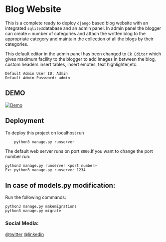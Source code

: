 
# Blog Website

This is a complete ready to deploy ```django``` based blog website with an integrated ```sqlite3```database 
and an admin panel. In admin panel the blogger can create ```n``` number of categories 
and attach the written blog to the appropriate category and maintain the collection 
of all the blogs by their categories.

This default editor in the admin panel has been changed to ```Ck Editor``` which
gives maximum facility to the blogger to add images in between the blog, custom headers
insert tables, insert emotes, text highlighter,etc.

```
Default Admin User ID: Admin
Default Admin Password: admin
```


## DEMO

[![Demo](https://img.youtube.com/vi/UQYrLCLS2bY/0.jpg)](https://www.youtube.com/watch?v=UQYrLCLS2bY)



## Deployment

To deploy this project on localhost run

```bash
    python3 manage.py runserver
```
The default web server runs on port ```8000```.If you want to change the port number
run:
```
python3 manage.py runserver <port number>
Ex: python3 manage.py runserver 1234

```

## In case of models.py modification:

Run the following commands:

```
python3 manage.py makemigrations
python3 manage.py migrate

```


   ### Social Media:
   [@twitter](https://twitter.com/MrJayashankar)  [@linkedin](https://www.linkedin.com/in/devarapalli-jaya-shankar-kumar-530464230/)


